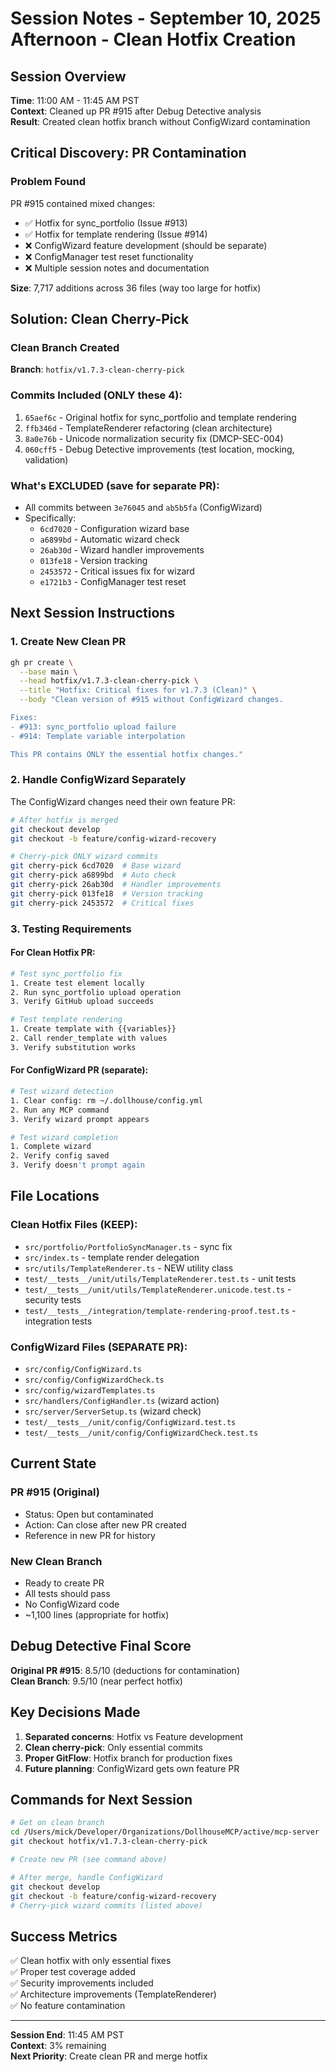 # Session Notes - September 10, 2025 Afternoon - Clean Hotfix Creation

## Session Overview
**Time**: 11:00 AM - 11:45 AM PST  
**Context**: Cleaned up PR #915 after Debug Detective analysis  
**Result**: Created clean hotfix branch without ConfigWizard contamination  

## Critical Discovery: PR Contamination

### Problem Found
PR #915 contained mixed changes:
- ✅ Hotfix for sync_portfolio (Issue #913)  
- ✅ Hotfix for template rendering (Issue #914)
- ❌ ConfigWizard feature development (should be separate)
- ❌ ConfigManager test reset functionality  
- ❌ Multiple session notes and documentation

**Size**: 7,717 additions across 36 files (way too large for hotfix)

## Solution: Clean Cherry-Pick

### Clean Branch Created
**Branch**: `hotfix/v1.7.3-clean-cherry-pick`

### Commits Included (ONLY these 4):
1. `65aef6c` - Original hotfix for sync_portfolio and template rendering
2. `ffb346d` - TemplateRenderer refactoring (clean architecture)
3. `8a0e76b` - Unicode normalization security fix (DMCP-SEC-004)
4. `060cff5` - Debug Detective improvements (test location, mocking, validation)

### What's EXCLUDED (save for separate PR):
- All commits between `3e76045` and `ab5b5fa` (ConfigWizard)
- Specifically:
  - `6cd7020` - Configuration wizard base
  - `a6899bd` - Automatic wizard check
  - `26ab30d` - Wizard handler improvements
  - `013fe18` - Version tracking
  - `2453572` - Critical issues fix for wizard
  - `e1721b3` - ConfigManager test reset

## Next Session Instructions

### 1. Create New Clean PR
```bash
gh pr create \
  --base main \
  --head hotfix/v1.7.3-clean-cherry-pick \
  --title "Hotfix: Critical fixes for v1.7.3 (Clean)" \
  --body "Clean version of #915 without ConfigWizard changes.

Fixes:
- #913: sync_portfolio upload failure  
- #914: Template variable interpolation

This PR contains ONLY the essential hotfix changes."
```

### 2. Handle ConfigWizard Separately
The ConfigWizard changes need their own feature PR:

```bash
# After hotfix is merged
git checkout develop
git checkout -b feature/config-wizard-recovery

# Cherry-pick ONLY wizard commits
git cherry-pick 6cd7020  # Base wizard
git cherry-pick a6899bd  # Auto check
git cherry-pick 26ab30d  # Handler improvements
git cherry-pick 013fe18  # Version tracking
git cherry-pick 2453572  # Critical fixes
```

### 3. Testing Requirements

#### For Clean Hotfix PR:
```bash
# Test sync_portfolio fix
1. Create test element locally
2. Run sync_portfolio upload operation
3. Verify GitHub upload succeeds

# Test template rendering
1. Create template with {{variables}}
2. Call render_template with values
3. Verify substitution works
```

#### For ConfigWizard PR (separate):
```bash
# Test wizard detection
1. Clear config: rm ~/.dollhouse/config.yml
2. Run any MCP command
3. Verify wizard prompt appears

# Test wizard completion
1. Complete wizard
2. Verify config saved
3. Verify doesn't prompt again
```

## File Locations

### Clean Hotfix Files (KEEP):
- `src/portfolio/PortfolioSyncManager.ts` - sync fix
- `src/index.ts` - template render delegation
- `src/utils/TemplateRenderer.ts` - NEW utility class
- `test/__tests__/unit/utils/TemplateRenderer.test.ts` - unit tests
- `test/__tests__/unit/utils/TemplateRenderer.unicode.test.ts` - security tests
- `test/__tests__/integration/template-rendering-proof.test.ts` - integration tests

### ConfigWizard Files (SEPARATE PR):
- `src/config/ConfigWizard.ts`
- `src/config/ConfigWizardCheck.ts`
- `src/config/wizardTemplates.ts`
- `src/handlers/ConfigHandler.ts` (wizard action)
- `src/server/ServerSetup.ts` (wizard check)
- `test/__tests__/unit/config/ConfigWizard.test.ts`
- `test/__tests__/unit/config/ConfigWizardCheck.test.ts`

## Current State

### PR #915 (Original)
- Status: Open but contaminated
- Action: Can close after new PR created
- Reference in new PR for history

### New Clean Branch
- Ready to create PR
- All tests should pass
- No ConfigWizard code
- ~1,100 lines (appropriate for hotfix)

## Debug Detective Final Score

**Original PR #915**: 8.5/10 (deductions for contamination)  
**Clean Branch**: 9.5/10 (near perfect hotfix)

## Key Decisions Made

1. **Separated concerns**: Hotfix vs Feature development
2. **Clean cherry-pick**: Only essential commits
3. **Proper GitFlow**: Hotfix branch for production fixes
4. **Future planning**: ConfigWizard gets own feature PR

## Commands for Next Session

```bash
# Get on clean branch
cd /Users/mick/Developer/Organizations/DollhouseMCP/active/mcp-server
git checkout hotfix/v1.7.3-clean-cherry-pick

# Create new PR (see command above)

# After merge, handle ConfigWizard
git checkout develop
git checkout -b feature/config-wizard-recovery
# Cherry-pick wizard commits (listed above)
```

## Success Metrics

✅ Clean hotfix with only essential fixes  
✅ Proper test coverage added  
✅ Security improvements included  
✅ Architecture improvements (TemplateRenderer)  
✅ No feature contamination  

---

**Session End**: 11:45 AM PST  
**Context**: 3% remaining  
**Next Priority**: Create clean PR and merge hotfix  